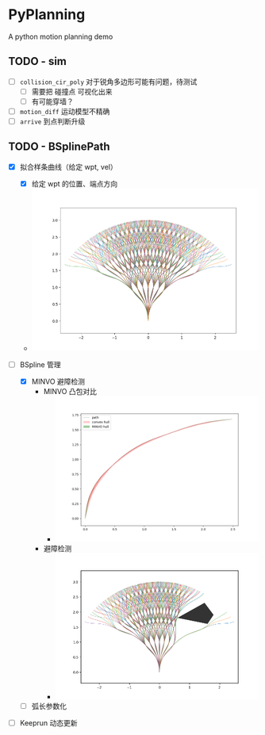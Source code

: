 # PyPlanning

A python motion planning demo

## TODO - sim
- [ ] `collision_cir_poly` 对于锐角多边形可能有问题，待测试
  - [ ] 需要把 碰撞点 可视化出来
  - [ ] 有可能穿墙？
- [ ] `motion_diff` 运动模型不精确
- [ ] `arrive` 到点判断升级

## TODO - BSplinePath
- [x] 拟合样条曲线（给定 wpt, vel）
  - [x] 给定 wpt 的位置、端点方向
  - ![](fig/path_generator_bspline_default.png)
- [ ] BSpline 管理
  - [x] MINVO 避障检测
    - MINVO 凸包对比
      - ![](fig/bspline_path_convex_hull.png)
    - 避障检测
      - ![](fig/path_generator_bspline_obs.png)
  - [ ] 弧长参数化
- [ ] Keeprun 动态更新

